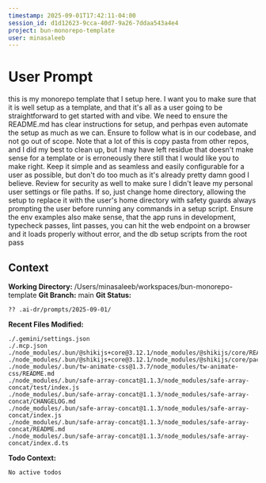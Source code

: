 ```yaml
---
timestamp: 2025-09-01T17:42:11-04:00
session_id: d1d12623-9cca-40d7-9a26-7ddaa543a4e4
project: bun-monorepo-template
user: minasaleeb
---
```


# User Prompt

this is my monorepo template that I setup here. I want you to make sure that it is well setup as a template, and that it's all as a user going to be straightforward to get started with and vibe. We need to ensure the README.md has clear instructions for setup, and perhpas even automate the setup as much as we can. Ensure to follow what is in our codebase, and not go out of scope. Note that a lot of this is copy pasta from other repos, and I did my best to clean up, but I may have left residue that doesn't make sense for a template or is erroneously there still that I would like you to make right. Keep it simple and as seamless and easily configurable for a user as possible, but don't do too much as it's already pretty damn good I believe. Review for security as well to make sure I didn't leave my personal user settings or file paths. If so, just change home directory, allowing the setup to replace it with the user's home directory with safety guards always prompting the user before running any commands in a setup script. Ensure the env examples also make sense, that the app runs in development, typecheck passes, lint passes, you can hit the web endpoint on a browser and it loads properly without error, and the db setup scripts from the root pass

## Context

**Working Directory:** /Users/minasaleeb/workspaces/bun-monorepo-template
**Git Branch:** main
**Git Status:** 
```
?? .ai-dr/prompts/2025-09-01/
```

**Recent Files Modified:**
```
./.gemini/settings.json
./.mcp.json
./node_modules/.bun/@shikijs+core@3.12.1/node_modules/@shikijs/core/README.md
./node_modules/.bun/@shikijs+core@3.12.1/node_modules/@shikijs/core/package.json
./node_modules/.bun/tw-animate-css@1.3.7/node_modules/tw-animate-css/README.md
./node_modules/.bun/safe-array-concat@1.1.3/node_modules/safe-array-concat/test/index.js
./node_modules/.bun/safe-array-concat@1.1.3/node_modules/safe-array-concat/CHANGELOG.md
./node_modules/.bun/safe-array-concat@1.1.3/node_modules/safe-array-concat/index.js
./node_modules/.bun/safe-array-concat@1.1.3/node_modules/safe-array-concat/README.md
./node_modules/.bun/safe-array-concat@1.1.3/node_modules/safe-array-concat/index.d.ts
```

**Todo Context:**
```
No active todos
```

